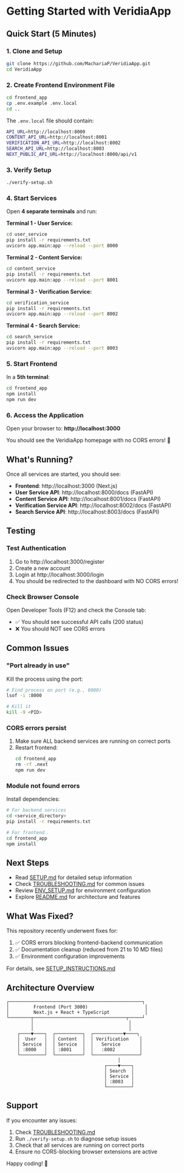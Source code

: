 # Getting Started with VeridiaApp

## Quick Start (5 Minutes)

### 1. Clone and Setup
```bash
git clone https://github.com/MachariaP/VeridiaApp.git
cd VeridiaApp
```

### 2. Create Frontend Environment File
```bash
cd frontend_app
cp .env.example .env.local
cd ..
```

The `.env.local` file should contain:
```bash
API_URL=http://localhost:8000
CONTENT_API_URL=http://localhost:8001
VERIFICATION_API_URL=http://localhost:8002
SEARCH_API_URL=http://localhost:8003
NEXT_PUBLIC_API_URL=http://localhost:8000/api/v1
```

### 3. Verify Setup
```bash
./verify-setup.sh
```

### 4. Start Services

Open **4 separate terminals** and run:

**Terminal 1 - User Service:**
```bash
cd user_service
pip install -r requirements.txt
uvicorn app.main:app --reload --port 8000
```

**Terminal 2 - Content Service:**
```bash
cd content_service
pip install -r requirements.txt
uvicorn app.main:app --reload --port 8001
```

**Terminal 3 - Verification Service:**
```bash
cd verification_service
pip install -r requirements.txt
uvicorn app.main:app --reload --port 8002
```

**Terminal 4 - Search Service:**
```bash
cd search_service
pip install -r requirements.txt
uvicorn app.main:app --reload --port 8003
```

### 5. Start Frontend

In a **5th terminal**:
```bash
cd frontend_app
npm install
npm run dev
```

### 6. Access the Application

Open your browser to: **http://localhost:3000**

You should see the VeridiaApp homepage with no CORS errors! 🎉

## What's Running?

Once all services are started, you should see:

- **Frontend**: http://localhost:3000 (Next.js)
- **User Service API**: http://localhost:8000/docs (FastAPI)
- **Content Service API**: http://localhost:8001/docs (FastAPI)
- **Verification Service API**: http://localhost:8002/docs (FastAPI)
- **Search Service API**: http://localhost:8003/docs (FastAPI)

## Testing

### Test Authentication
1. Go to http://localhost:3000/register
2. Create a new account
3. Login at http://localhost:3000/login
4. You should be redirected to the dashboard with NO CORS errors!

### Check Browser Console
Open Developer Tools (F12) and check the Console tab:
- ✅ You should see successful API calls (200 status)
- ❌ You should NOT see CORS errors

## Common Issues

### "Port already in use"
Kill the process using the port:
```bash
# Find process on port (e.g., 8000)
lsof -i :8000

# Kill it
kill -9 <PID>
```

### CORS errors persist
1. Make sure ALL backend services are running on correct ports
2. Restart frontend:
   ```bash
   cd frontend_app
   rm -rf .next
   npm run dev
   ```

### Module not found errors
Install dependencies:
```bash
# For backend services
cd <service_directory>
pip install -r requirements.txt

# For frontend
cd frontend_app
npm install
```

## Next Steps

- Read [SETUP.md](./SETUP.md) for detailed setup information
- Check [TROUBLESHOOTING.md](./TROUBLESHOOTING.md) for common issues
- Review [ENV_SETUP.md](./ENV_SETUP.md) for environment configuration
- Explore [README.md](./README.md) for architecture and features

## What Was Fixed?

This repository recently underwent fixes for:
1. ✅ CORS errors blocking frontend-backend communication
2. ✅ Documentation cleanup (reduced from 21 to 10 MD files)
3. ✅ Environment configuration improvements

For details, see [SETUP_INSTRUCTIONS.md](./SETUP_INSTRUCTIONS.md)

## Architecture Overview

```
┌─────────────────────────────────────────────────┐
│         Frontend (Port 3000)                     │
│         Next.js + React + TypeScript             │
└────────┬──────────────────────────────────┬─────┘
         │                                   │
         │                                   │
    ┌────▼────┐  ┌──────────┐  ┌───────────▼────┐
    │  User   │  │ Content  │  │ Verification    │
    │ Service │  │ Service  │  │   Service       │
    │ :8000   │  │ :8001    │  │   :8002         │
    └─────────┘  └──────────┘  └─────────────────┘
                                         │
                                    ┌────▼────┐
                                    │ Search  │
                                    │ Service │
                                    │ :8003   │
                                    └─────────┘
```

## Support

If you encounter any issues:
1. Check [TROUBLESHOOTING.md](./TROUBLESHOOTING.md)
2. Run `./verify-setup.sh` to diagnose setup issues
3. Check that all services are running on correct ports
4. Ensure no CORS-blocking browser extensions are active

Happy coding! 🚀

